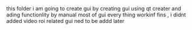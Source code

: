 this folder i am going to create gui by creating gui using qt creater and ading  functionlity by manual 
most of gui every thing  workinf fins , i didnt added video roi related gui ned to be addd later
